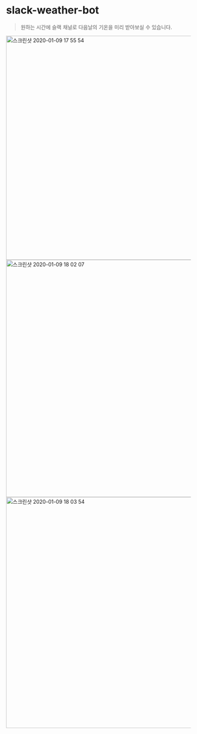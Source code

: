 # slack-weather-bot
>원하는 시간에 슬랙 채널로 다음날의 기온을 미리 받아보실 수 있습니다.

<img width="612" alt="스크린샷 2020-01-09 17 55 54" src="https://user-images.githubusercontent.com/48206623/72054166-ce7a4d80-330b-11ea-9d7c-7785ebf4ab5b.png">
<img width="648" alt="스크린샷 2020-01-09 18 02 07" src="https://user-images.githubusercontent.com/48206623/72054167-cf12e400-330b-11ea-8855-c63a4ed90c1b.png">
<img width="631" alt="스크린샷 2020-01-09 18 03 54" src="https://user-images.githubusercontent.com/48206623/72054169-cf12e400-330b-11ea-8e80-e03d0120f82a.png">
